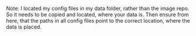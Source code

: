Note:
I located my config files in my data folder, rather than the image repo.
So it needs to be copied and located, where your data is. 
Then ensure from here, that the paths in all config files point to the correct location, where the data is placed.